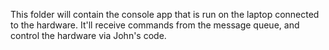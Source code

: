 This folder will contain the console app that is run on the laptop connected to the hardware. It'll receive commands from the message queue, and control the hardware via John's code.